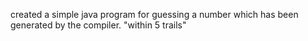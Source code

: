 created a simple java program for guessing a number which has been generated by the compiler. "within 5 trails"
